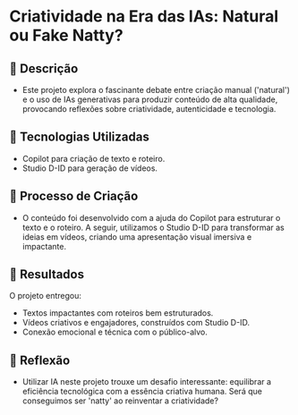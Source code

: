 # Criatividade na Era das IAs: Natural ou Fake Natty?

## 📒 Descrição
- Este projeto explora o fascinante debate entre criação manual ('natural') e o uso de IAs generativas para produzir conteúdo de alta qualidade, provocando reflexões sobre criatividade, autenticidade e tecnologia.

## 🤖 Tecnologias Utilizadas
- Copilot para criação de texto e roteiro.
- Studio D-ID para geração de vídeos.

## 🧐 Processo de Criação
- O conteúdo foi desenvolvido com a ajuda do Copilot para estruturar o texto e o roteiro. A seguir, utilizamos o Studio D-ID para transformar as ideias em vídeos, criando uma apresentação visual imersiva e impactante.

## 🚀 Resultados
O projeto entregou:

- Textos impactantes com roteiros bem estruturados.
- Vídeos criativos e engajadores, construídos com Studio D-ID.
- Conexão emocional e técnica com o público-alvo.

## 💭 Reflexão 
- Utilizar IA neste projeto trouxe um desafio interessante: equilibrar a eficiência tecnológica com a essência criativa humana. Será que conseguimos ser 'natty' ao reinventar a criatividade?
